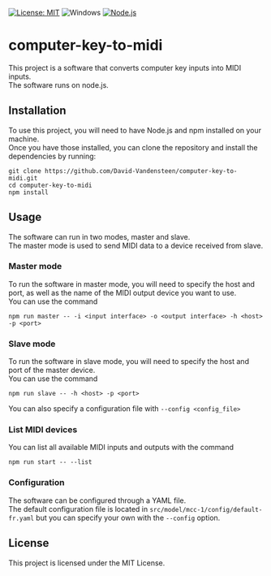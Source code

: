 [![License: MIT](https://img.shields.io/badge/License-MIT-yellow.svg)](https://opensource.org/licenses/MIT)
![Windows](https://img.shields.io/badge/platform-windows-lightgrey)
[![Node.js](https://img.shields.io/badge/Node.js-18.x-green.svg)](https://nodejs.org/en/download/)

# computer-key-to-midi
This project is a software that converts computer key inputs into MIDI inputs.  
The software runs on node.js.

## Installation
To use this project, you will need to have Node.js and npm installed on your machine.  
Once you have those installed, you can clone the repository and install the dependencies by running:
```
git clone https://github.com/David-Vandensteen/computer-key-to-midi.git
cd computer-key-to-midi
npm install
```

## Usage
The software can run in two modes, master and slave.  
The master mode is used to send MIDI data to a device received from slave.

### Master mode
To run the software in master mode, you will need to specify the host and port, as well as the name of the MIDI output device you want to use.  
You can use the command 

```npm
npm run master -- -i <input interface> -o <output interface> -h <host> -p <port>
```

### Slave mode
To run the software in slave mode, you will need to specify the host and port of the master device.  
You can use the command 

```npm
npm run slave -- -h <host> -p <port>
```
You can also specify a configuration file with `--config <config_file>`

### List MIDI devices
You can list all available MIDI inputs and outputs with the command 
```
npm run start -- --list
```

### Configuration
The software can be configured through a YAML file.  
The default configuration file is located in `src/model/mcc-1/config/default-fr.yaml` but you can specify your own with the `--config` option.  

## License
This project is licensed under the MIT License.
